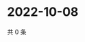 # 2022-10-08

共 0 条

<!-- BEGIN WEIBO -->
<!-- 最后更新时间 Sat Oct 08 2022 12:40:05 GMT+0800 (China Standard Time) -->

<!-- END WEIBO -->
